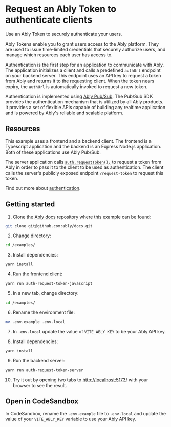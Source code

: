 # Request an Ably Token to authenticate clients

Use an Ably Token to securely authenticate your users.

Ably Tokens enable you to grant users access to the Ably platform. They are used to issue time-limited credentials that securely authorize users, and manage which resources each user has access to.

Authentication is the first step for an application to communicate with Ably. The application initializes a client and calls a predefined `authUrl` endpoint on your backend server. This endpoint uses an API key to request a token from Ably and returns it to the requesting client. When the token nears expiry, the `authUrl` is automatically invoked to request a new token.

Authentication is implemented using [Ably Pub/Sub](/docs/auth). The Pub/Sub SDK provides the authentication mechanism that is utilized by all Ably products. It provides a set of flexible APIs capable of building any realtime application and is powered by Ably's reliable and scalable platform.

## Resources

This example uses a frontend and a backend client. The frontend is a Typescript application and the backend is an Express Node.js application. Both of these applications use Ably Pub/Sub.

The server application calls [`auth.requestToken();`](/docs/auth/token#ably-token) to request a token from Ably in order to pass it to the client to be used as authentication. The client calls the server's publicly exposed endpoint `/request-token` to request this token.

Find out more about [authentication](/docs/auth).

## Getting started

1. Clone the [Ably docs](https://github.com/ably/docs) repository where this example can be found:

  ```sh
  git clone git@github.com:ably/docs.git
  ```

2. Change directory:

  ```sh
  cd /examples/
  ```

3. Install dependencies:

  ```sh
  yarn install
  ```

4. Run the frontend client:

  ```sh
  yarn run auth-request-token-javascript
  ```

5. In a new tab, change directory:

  ```sh
  cd /examples/
  ```

6. Rename the environment file:

  ```sh
  mv .env.example .env.local
  ```

7. In `.env.local` update the value of `VITE_ABLY_KEY` to be your Ably API key.

8. Install dependencies:

  ```sh
  yarn install
  ```

9. Run the backend server:

  ```sh
  yarn run auth-request-token-server
  ```

10. Try it out by opening two tabs to [http://localhost:5173/](http://localhost:5173/) with your browser to see the result.

## Open in CodeSandbox

In CodeSandbox, rename the `.env.example` file to `.env.local` and update the value of your `VITE_ABLY_KEY` variable to use your Ably API key.
